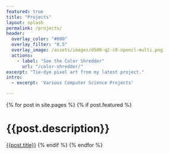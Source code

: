 ```yaml
---
featured: true
title: "Projects"
layout: splash
permalink: /projects/
header:
  overlay_color: "#000"
  overlay_filter: "0.5"
  overlay_image: /assets/images/d500-q2-c8-opencl-multi.png
  actions:
    - label: "See the Color Shredder"
      url: "/color-shredder/"
excerpt: "Tie-dye pixel art from my latest project."
intro: 
  - excerpt: 'Various Computer Science Projects'

---
```





{% for post in site.pages %}
  {% if post.featured %}
  <h1>{{post.description}}</h1>
  <a href="{{post.url}}" class="btn btn--primary btn--x-large">{{post.title}}</a>
  {% endif %}
{% endfor %}

